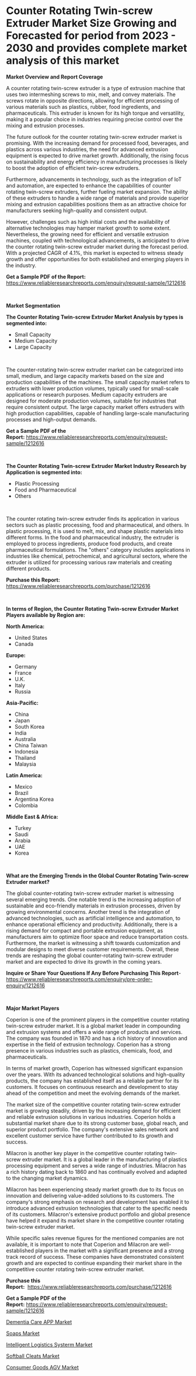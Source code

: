 <p><h1>Counter Rotating Twin-screw Extruder Market Size Growing and Forecasted for period from 2023 - 2030 and provides complete market analysis of this market</h1></p><p><strong>Market Overview and Report Coverage</strong></p>
<p><p>A counter rotating twin-screw extruder is a type of extrusion machine that uses two intermeshing screws to mix, melt, and convey materials. The screws rotate in opposite directions, allowing for efficient processing of various materials such as plastics, rubber, food ingredients, and pharmaceuticals. This extruder is known for its high torque and versatility, making it a popular choice in industries requiring precise control over the mixing and extrusion processes.</p><p>The future outlook for the counter rotating twin-screw extruder market is promising. With the increasing demand for processed food, beverages, and plastics across various industries, the need for advanced extrusion equipment is expected to drive market growth. Additionally, the rising focus on sustainability and energy efficiency in manufacturing processes is likely to boost the adoption of efficient twin-screw extruders.</p><p>Furthermore, advancements in technology, such as the integration of IoT and automation, are expected to enhance the capabilities of counter rotating twin-screw extruders, further fueling market expansion. The ability of these extruders to handle a wide range of materials and provide superior mixing and extrusion capabilities positions them as an attractive choice for manufacturers seeking high-quality and consistent output.</p><p>However, challenges such as high initial costs and the availability of alternative technologies may hamper market growth to some extent. Nevertheless, the growing need for efficient and versatile extrusion machines, coupled with technological advancements, is anticipated to drive the counter rotating twin-screw extruder market during the forecast period. With a projected CAGR of 4.1%, this market is expected to witness steady growth and offer opportunities for both established and emerging players in the industry.</p></p>
<p><strong>Get a Sample PDF of the Report:</strong> <a href="https://www.reliableresearchreports.com/enquiry/request-sample/1212616">https://www.reliableresearchreports.com/enquiry/request-sample/1212616</a></p>
<p>&nbsp;</p>
<p><strong>Market Segmentation</strong></p>
<p><strong>The Counter Rotating Twin-screw Extruder Market Analysis by types is segmented into:</strong></p>
<p><ul><li>Small Capacity</li><li>Medium Capacity</li><li>Large Capacity</li></ul></p>
<p>&nbsp;</p>
<p><p>The counter-rotating twin-screw extruder market can be categorized into small, medium, and large capacity markets based on the size and production capabilities of the machines. The small capacity market refers to extruders with lower production volumes, typically used for small-scale applications or research purposes. Medium capacity extruders are designed for moderate production volumes, suitable for industries that require consistent output. The large capacity market offers extruders with high production capabilities, capable of handling large-scale manufacturing processes and high-output demands.</p></p>
<p><strong>Get a Sample PDF of the Report:</strong>&nbsp;<a href="https://www.reliableresearchreports.com/enquiry/request-sample/1212616">https://www.reliableresearchreports.com/enquiry/request-sample/1212616</a></p>
<p>&nbsp;</p>
<p><strong>The Counter Rotating Twin-screw Extruder Market Industry Research by Application is segmented into:</strong></p>
<p><ul><li>Plastic Processing</li><li>Food and Pharmaceutical</li><li>Others</li></ul></p>
<p>&nbsp;</p>
<p><p>The counter rotating twin-screw extruder finds its application in various sectors such as plastic processing, food and pharmaceutical, and others. In plastic processing, it is used to melt, mix, and shape plastic materials into different forms. In the food and pharmaceutical industry, the extruder is employed to process ingredients, produce food products, and create pharmaceutical formulations. The "others" category includes applications in industries like chemical, petrochemical, and agricultural sectors, where the extruder is utilized for processing various raw materials and creating different products.</p></p>
<p><strong>Purchase this Report:</strong>&nbsp; <a href="https://www.reliableresearchreports.com/purchase/1212616">https://www.reliableresearchreports.com/purchase/1212616</a></p>
<p>&nbsp;</p>
<p><strong>In terms of Region, the Counter Rotating Twin-screw Extruder Market Players available by Region are:</strong></p>
<p>
    <p> <strong> North America: </strong>
        <ul>
            <li>United States</li>
            <li>Canada</li>
        </ul>
        </p> 
    <p> <strong> Europe: </strong>
        <ul>
            <li>Germany</li>
            <li>France</li>
            <li>U.K.</li>
            <li>Italy</li>
            <li>Russia</li>
        </ul>
        </p> 
    <p> <strong> Asia-Pacific: </strong>
        <ul>
            <li>China</li>
            <li>Japan</li>
            <li>South Korea</li>
            <li>India</li>
            <li>Australia</li>
            <li>China Taiwan</li>
            <li>Indonesia</li>
            <li>Thailand</li>
            <li>Malaysia</li>
        </ul>
        </p> 
    <p> <strong> Latin America: </strong>
        <ul>
            <li>Mexico</li>
            <li>Brazil</li>
            <li>Argentina Korea</li>
            <li>Colombia</li>
        </ul>
        </p> 
    <p> <strong> Middle East & Africa: </strong>
        <ul>
            <li>Turkey</li>
            <li>Saudi</li>
            <li>Arabia</li>
            <li>UAE</li>
            <li>Korea</li>
        </ul>
    </p>
    </p>
<p>&nbsp;</p>
<p><strong>What are the Emerging Trends in the Global Counter Rotating Twin-screw Extruder market?</strong></p>
<p><p>The global counter-rotating twin-screw extruder market is witnessing several emerging trends. One notable trend is the increasing adoption of sustainable and eco-friendly materials in extrusion processes, driven by growing environmental concerns. Another trend is the integration of advanced technologies, such as artificial intelligence and automation, to enhance operational efficiency and productivity. Additionally, there is a rising demand for compact and portable extrusion equipment, as manufacturers aim to optimize floor space and reduce transportation costs. Furthermore, the market is witnessing a shift towards customization and modular designs to meet diverse customer requirements. Overall, these trends are reshaping the global counter-rotating twin-screw extruder market and are expected to drive its growth in the coming years.</p></p>
<p><strong>Inquire or Share Your Questions If Any Before Purchasing This Report</strong>- <a href="https://www.reliableresearchreports.com/enquiry/pre-order-enquiry/1212616">https://www.reliableresearchreports.com/enquiry/pre-order-enquiry/1212616</a></p>
<p>&nbsp;</p>
<p><strong>Major Market Players</strong></p>
<p><p>Coperion is one of the prominent players in the competitive counter rotating twin-screw extruder market. It is a global market leader in compounding and extrusion systems and offers a wide range of products and services. The company was founded in 1870 and has a rich history of innovation and expertise in the field of extrusion technology. Coperion has a strong presence in various industries such as plastics, chemicals, food, and pharmaceuticals.</p><p>In terms of market growth, Coperion has witnessed significant expansion over the years. With its advanced technological solutions and high-quality products, the company has established itself as a reliable partner for its customers. It focuses on continuous research and development to stay ahead of the competition and meet the evolving demands of the market.</p><p>The market size of the competitive counter rotating twin-screw extruder market is growing steadily, driven by the increasing demand for efficient and reliable extrusion solutions in various industries. Coperion holds a substantial market share due to its strong customer base, global reach, and superior product portfolio. The company's extensive sales network and excellent customer service have further contributed to its growth and success.</p><p>Milacron is another key player in the competitive counter rotating twin-screw extruder market. It is a global leader in the manufacturing of plastics processing equipment and serves a wide range of industries. Milacron has a rich history dating back to 1860 and has continually evolved and adapted to the changing market dynamics.</p><p>Milacron has been experiencing steady market growth due to its focus on innovation and delivering value-added solutions to its customers. The company's strong emphasis on research and development has enabled it to introduce advanced extrusion technologies that cater to the specific needs of its customers. Milacron's extensive product portfolio and global presence have helped it expand its market share in the competitive counter rotating twin-screw extruder market.</p><p>While specific sales revenue figures for the mentioned companies are not available, it is important to note that Coperion and Milacron are well-established players in the market with a significant presence and a strong track record of success. These companies have demonstrated consistent growth and are expected to continue expanding their market share in the competitive counter rotating twin-screw extruder market.</p></p>
<p><strong>Purchase this Report:</strong>&nbsp;&nbsp;<a href="https://www.reliableresearchreports.com/purchase/1212616">https://www.reliableresearchreports.com/purchase/1212616</a></p>
<p></p>
<p><strong>Get a Sample PDF of the Report:</strong>&nbsp;<a href="https://www.reliableresearchreports.com/enquiry/request-sample/1212616">https://www.reliableresearchreports.com/enquiry/request-sample/1212616</a></p>
<p><p><a href="https://www.linkedin.com/pulse/dementia-care-app-market-research-report-unlocks-analysis/">Dementia Care APP Market</a></p><p><a href="https://medium.com/@debradaniels04/soaps-market-size-growth-forecast-2023-2030-b85a90ebf258">Soaps Market</a></p><p><a href="https://www.linkedin.com/pulse/intelligent-logistics-systerm-market-research-report-unlocks/">Intelligent Logistics Systerm Market</a></p><p><a href="https://medium.com/@crystalellis1905/softball-cleats-market-size-growth-forecast-2023-2030-7bee3098e2d1">Softball Cleats Market</a></p><p><a href="https://www.linkedin.com/pulse/consumer-goods-agv-market-insights-players-forecast-till/">Consumer Goods AGV Market</a></p></p>